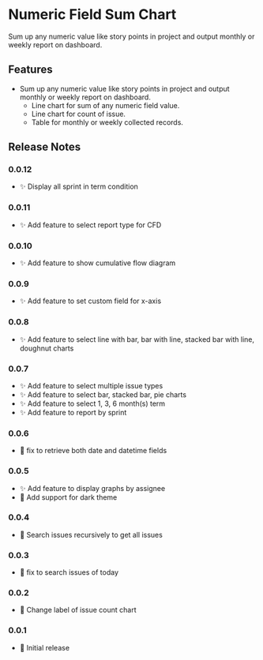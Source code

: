 # Numeric Field Sum Chart

Sum up any numeric value like story points in project and output monthly or weekly report on dashboard.

## Features

- Sum up any numeric value like story points in project and output monthly or weekly report on dashboard.
  - Line chart for sum of any numeric field value.
  - Line chart for count of issue.
  - Table for monthly or weekly collected records.

## Release Notes

### 0.0.12

- ✨ Display all sprint in term condition

### 0.0.11

- ✨ Add feature to select report type for CFD

### 0.0.10

- ✨ Add feature to show cumulative flow diagram

### 0.0.9

- ✨ Add feature to set custom field for x-axis

### 0.0.8

- ✨ Add feature to select line with bar, bar with line, stacked bar with line, doughnut charts

### 0.0.7

- ✨ Add feature to select multiple issue types
- ✨ Add feature to select bar, stacked bar, pie charts
- ✨ Add feature to select 1, 3, 6 month(s) term
- ✨ Add feature to report by sprint

### 0.0.6

- 🐛 fix to retrieve both date and datetime fields

### 0.0.5

- ✨ Add feature to display graphs by assignee
- 💄 Add support for dark theme

### 0.0.4

- 🐛 Search issues recursively to get all issues

### 0.0.3

- 🐛 fix to search issues of today

### 0.0.2

- 💄 Change label of issue count chart

### 0.0.1

- 🎉 Initial release
